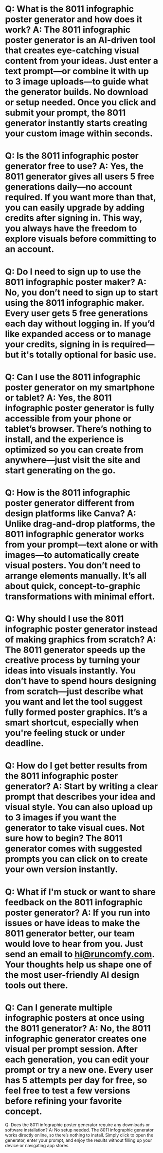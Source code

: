 Q:
What is the 8011 infographic poster generator and how does it work?
A:
The 8011 infographic poster generator is an AI-driven tool that creates eye-catching visual content from your ideas. Just enter a text prompt—or combine it with up to 3 image uploads—to guide what the generator builds. No download or setup needed. Once you click and submit your prompt, the 8011 generator instantly starts creating your custom image within seconds.
===
Q:
Is the 8011 infographic poster generator free to use?
A:
Yes, the 8011 generator gives all users 5 free generations daily—no account required. If you want more than that, you can easily upgrade by adding credits after signing in. This way, you always have the freedom to explore visuals before committing to an account.
===
Q:
Do I need to sign up to use the 8011 infographic poster maker?
A:
No, you don’t need to sign up to start using the 8011 infographic maker. Every user gets 5 free generations each day without logging in. If you’d like expanded access or to manage your credits, signing in is required—but it's totally optional for basic use.
===
Q:
Can I use the 8011 infographic poster generator on my smartphone or tablet?
A:
Yes, the 8011 infographic poster generator is fully accessible from your phone or tablet’s browser. There’s nothing to install, and the experience is optimized so you can create from anywhere—just visit the site and start generating on the go.
===
Q:
How is the 8011 infographic poster generator different from design platforms like Canva?
A:
Unlike drag-and-drop platforms, the 8011 infographic generator works from your prompt—text alone or with images—to automatically create visual posters. You don’t need to arrange elements manually. It’s all about quick, concept-to-graphic transformations with minimal effort.
===
Q:
Why should I use the 8011 infographic poster generator instead of making graphics from scratch?
A:
The 8011 generator speeds up the creative process by turning your ideas into visuals instantly. You don’t have to spend hours designing from scratch—just describe what you want and let the tool suggest fully formed poster graphics. It’s a smart shortcut, especially when you're feeling stuck or under deadline.
===
Q:
How do I get better results from the 8011 infographic poster generator?
A:
Start by writing a clear prompt that describes your idea and visual style. You can also upload up to 3 images if you want the generator to take visual cues. Not sure how to begin? The 8011 generator comes with suggested prompts you can click on to create your own version instantly.
===
Q:
What if I'm stuck or want to share feedback on the 8011 infographic poster generator?
A:
If you run into issues or have ideas to make the 8011 generator better, our team would love to hear from you. Just send an email to hi@runcomfy.com. Your thoughts help us shape one of the most user-friendly AI design tools out there.
===
Q:
Can I generate multiple infographic posters at once using the 8011 generator?
A:
No, the 8011 infographic generator creates one visual per prompt session. After each generation, you can edit your prompt or try a new one. Every user has 5 attempts per day for free, so feel free to test a few versions before refining your favorite concept.
===
Q:
Does the 8011 infographic poster generator require any downloads or software installation?
A:
No setup needed. The 8011 infographic generator works directly online, so there’s nothing to install. Simply click to open the generator, enter your prompt, and enjoy the results without filling up your device or navigating app stores.